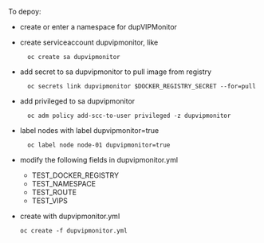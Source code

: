 To depoy:

  - create or enter a namespace for dupVIPMonitor
  - create serviceaccount dupvipmonitor, like
  
          oc create sa dupvipmonitor

  - add secret to sa dupvipmonitor to pull image from registry
  
          oc secrets link dupvipmonitor $DOCKER_REGISTRY_SECRET --for=pull

  - add privileged to sa dupvipmonitor
  
          oc adm policy add-scc-to-user privileged -z dupvipmonitor

  - label nodes with label dupvipmonitor=true
  
          oc label node node-01 dupvipmonitor=true

  - modify the following fields in dupvipmonitor.yml
  
    - TEST_DOCKER_REGISTRY
    - TEST_NAMESPACE
    - TEST_ROUTE
    - TEST_VIPS

  - create with dupvipmonitor.yml
  
        oc create -f dupvipmonitor.yml
